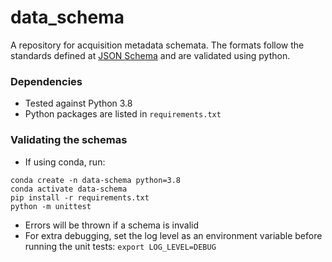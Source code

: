 # data_schema

A repository for acquisition metadata schemata. The formats follow the standards defined at [JSON Schema](https://json-schema.org/) and are validated using python.

### Dependencies

* Tested against Python 3.8
* Python packages are listed in `requirements.txt`

### Validating the schemas

* If using conda, run:
 ```
conda create -n data-schema python=3.8
conda activate data-schema
pip install -r requirements.txt
python -m unittest
```
* Errors will be thrown if a schema is invalid
* For extra debugging, set the log level as an environment variable before running the unit tests: `export LOG_LEVEL=DEBUG`
